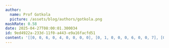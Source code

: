 ```yaml
---
author:
  name: Prof Gotkola
  picture: /assets/blog/authors/gotkola.png
maskRate: 0.58
date: 2025-04-27T08:00:01.300034
id: 9ed4922a-233d-11f0-a443-e9a16facfd51
content: '[[0, 0, 6, 0, 4, 0, 0, 0, 0], [0, 1, 0, 0, 0, 6, 0, 0, 7], [0, 0, 9, 0, 2, 0, 0, 1, 0], [0, 0, 4, 2, 0, 0, 0, 8, 0], [6, 0, 5, 0, 0, 8, 0, 3, 9], [0, 7, 1, 6, 3, 9, 2, 0, 0], [2, 0, 0, 0, 9, 7, 0, 6, 0], [0, 6, 3, 5, 8, 4, 0, 0, 2], [9, 0, 0, 0, 6, 2, 0, 0, 0]]'
---
```


